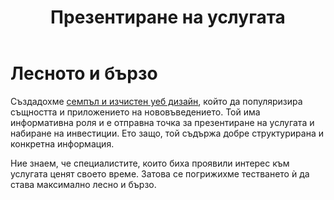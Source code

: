 ﻿---
layout: post
order: 7
rel: /about/whitebox/web-design
service: /services/web-design
project: /portfolio/whitebox
header: compact
display: subject cover
title: Презентиране на услугата
description: Създадохме семпъл и изчистен сайт, който да популяризира същността и приложението на нововъведението.
summary: Създадохме семпъл и изчистен сайт, който да популяризира същността и приложението на нововъведението. Той има информативна роля и е отправна точка за презентиране на услугата и набиране на инвестиции. Ето защо, той съдържа добре структурирана и конкретна информация. 
image: /business/whitebox/web.jpg
preview: /business/whitebox/web-preview.jpg
---
# Лесното и бързо
Създадохме [семпъл и изчистен уеб дизайн](./../../маркетинг/уеб-дизайн.html), който да популяризира същността и приложението на нововъведението. Той има информативна роля и е отправна точка за презентиране на услугата и набиране на инвестиции. Ето защо, той съдържа добре структурирана и конкретна информация. 

Ние знаем, че специалистите, които биха проявили интерес към услугата ценят своето време. Затова се погрижихме тестването ѝ да става максимално лесно и бързо.